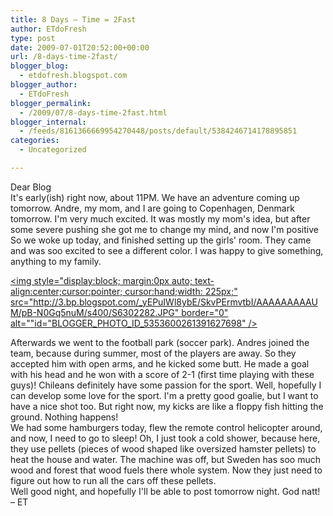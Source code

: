 ```yaml
---
title: 8 Days – Time = 2Fast
author: ETdoFresh
type: post
date: 2009-07-01T20:52:00+00:00
url: /8-days-time-2fast/
blogger_blog:
  - etdofresh.blogspot.com
blogger_author:
  - ETdoFresh
blogger_permalink:
  - /2009/07/8-days-time-2fast.html
blogger_internal:
  - /feeds/8161366669954270448/posts/default/5384246714178895851
categories:
  - Uncategorized

---
```

<div>
  Dear Blog
</div>

<div>
  It's early(ish) right now, about 11PM. We have an adventure coming up tomorrow. Andre, my mom, and I are going to Copenhagen, Denmark tomorrow. I'm very much excited. It was mostly my mom's idea, but after some severe pushing she got me to change my mind, and now I'm positive
</div>

<div>
  So we woke up today, and finished setting up the girls' room. They came and was soo excited to see a different color. I was happy to give something, anything to my family.
</div>

[<img style="display:block; margin:0px auto; text-align:center;cursor:pointer; cursor:hand;width: 225px;" src="http://3.bp.blogspot.com/_yEPuIWl8ybE/SkvPErmvtbI/AAAAAAAAAUM/pB-N0Gq5nuM/s400/S6302282.JPG" border="0" alt=""id="BLOGGER_PHOTO_ID_5353600261391627698" />][1]

<div>
  Afterwards we went to the football park (soccer park). Andres joined the team, because during summer, most of the players are away. So they accepted him with open arms, and he kicked some butt. He made a goal with his head and he won with a score of 2-1 (first time playing with these guys)! Chileans definitely have some passion for the sport. Well, hopefully I can develop some love for the sport. I'm a pretty good goalie, but I want to have a nice shot too. But right now, my kicks are like a floppy fish hitting the ground. Nothing happens!
</div>

<div>
  We had some hamburgers today, flew the remote control helicopter around, and now, I need to go to sleep! Oh, I just took a cold shower, because here, they use pellets (pieces of wood shaped like oversized hamster pellets) to heat the house and water. The machine was off, but Sweden has soo much wood and forest that wood fuels there whole system. Now they just need to figure out how to run all the cars off these pellets.
</div>

<div>
  Well good night, and hopefully I'll be able to post tomorrow night. God natt!
</div>

<div>
  – ET
</div>

 [1]: http://3.bp.blogspot.com/_yEPuIWl8ybE/SkvPErmvtbI/AAAAAAAAAUM/pB-N0Gq5nuM/s1600/S6302282.JPG